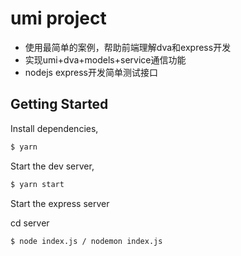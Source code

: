 # umi project

* 使用最简单的案例，帮助前端理解dva和express开发
* 实现umi+dva+models+service通信功能
* nodejs express开发简单测试接口

## Getting Started

Install dependencies,

```bash
$ yarn
```

Start the dev server,

```bash
$ yarn start
```

Start the express server

cd server
```bash
$ node index.js / nodemon index.js
```
